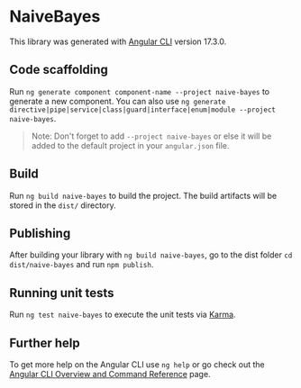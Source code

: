 # NaiveBayes

This library was generated with [Angular CLI](https://github.com/angular/angular-cli) version 17.3.0.

## Code scaffolding

Run `ng generate component component-name --project naive-bayes` to generate a new component. You can also use `ng generate directive|pipe|service|class|guard|interface|enum|module --project naive-bayes`.
> Note: Don't forget to add `--project naive-bayes` or else it will be added to the default project in your `angular.json` file. 

## Build

Run `ng build naive-bayes` to build the project. The build artifacts will be stored in the `dist/` directory.

## Publishing

After building your library with `ng build naive-bayes`, go to the dist folder `cd dist/naive-bayes` and run `npm publish`.

## Running unit tests

Run `ng test naive-bayes` to execute the unit tests via [Karma](https://karma-runner.github.io).

## Further help

To get more help on the Angular CLI use `ng help` or go check out the [Angular CLI Overview and Command Reference](https://angular.io/cli) page.
